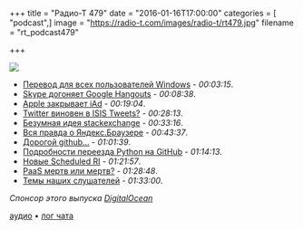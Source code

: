 +++
title = "Радио-Т 479"
date = "2016-01-16T17:00:00"
categories = [ "podcast",]
image = "https://radio-t.com/images/radio-t/rt479.jpg"
filename = "rt_podcast479"

+++

![](https://radio-t.com/images/radio-t/rt479.jpg)

- [Перевод для всех пользователей Windows](http://time.com/4180457/skype-real-time-translator-windows/) - *00:03:15*.
- [Skype догоняет Google Hangouts](http://www.businessinsider.com/microsoft-just-gave-skype-group-video-calls-2016-1) - *00:08:38*.
- [Apple закрывает iAd](http://venturebeat.com/2016/01/15/apple-is-shutting-down-its-iad-app-network-on-june-30/) - *00:19:04*.
- [Twitter виновен в ISIS Tweets?](http://blogs.wsj.com/law/2016/01/15/can-twitter-be-liable-for-isis-tweets/) - *00:28:13*.
- [Безумная идея stackexchange](http://meta.stackexchange.com/questions/272956/a-new-code-license-the-mit-this-time-with-attribution-required?cb=1) - *00:33:16*.
- [Вся правда о Яндекс.Браузере](http://gaskarov.com/yabrowser/) - *00:43:37*.
- [Дорогой github...](https://github.com/dear-github/dear-github) - *01:01:39*.
- [Подробности переезда Python на GitHub](http://www.snarky.ca/the-history-behind-the-decision-to-move-python-to-github) - *01:14:13*.
- [Новые Scheduled RI](https://aws.amazon.com/blogs/aws/new-scheduled-reserved-instances/?sc_channel=em) - *01:21:57*.
- [PaaS мертв или мертв?](http://log.fortrabbit.com/cloudscapes-rerevisited) - *01:28:48*.
- [Темы наших слушателей](https://radio-t.com/p/2016/01/12/prep-479/) - *01:33:00*.

_Спонсор этого выпуска [DigitalOcean](https://do.co/radiot)_

[аудио](https://cdn.radio-t.com/rt_podcast479.mp3) • [лог чата](http://chat.radio-t.com/logs/radio-t-479.html)
<audio src="https://cdn.radio-t.com/rt_podcast479.mp3" preload="none"></audio>
